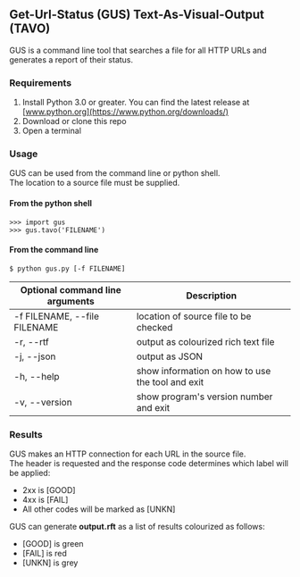 ## Get-Url-Status (GUS) Text-As-Visual-Output (TAVO)
GUS is a command line tool that searches a file for all HTTP URLs and generates a report of their status.
### Requirements
1. Install Python 3.0 or greater. You can find the latest release at [www.python.org](https://www.python.org/downloads/)
2. Download or clone this repo
3. Open a terminal
### Usage
GUS can be used from the command line or python shell.\
The location to a source file must be supplied.
#### From the python shell
```
>>> import gus
>>> gus.tavo('FILENAME')
```
#### From the command line
```
$ python gus.py [-f FILENAME]
```
Optional command line arguments | Description
--|--
-f FILENAME, --file FILENAME | location of source file to be checked
-r, --rtf | output as colourized rich text file
-j, --json | output as JSON
-h, --help | show information on how to use the tool and exit
-v, --version | show program's version number and exit
### Results
GUS makes an HTTP connection for each URL in the source file.\
The header is requested and the response code determines which label will be applied:
* 2xx is [GOOD]
* 4xx is [FAIL]
* All other codes will be marked as [UNKN]

GUS can generate **output.rft** as a list of results colourized as follows:
* [GOOD] is green 
* [FAIL] is red
* [UNKN] is grey